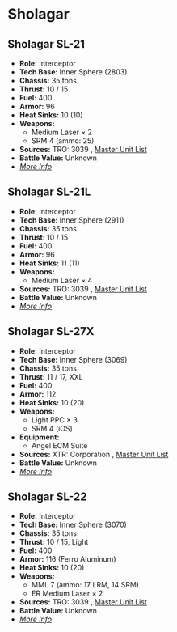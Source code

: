 # Sholagar 

## Sholagar SL-21 

- **Role:** Interceptor 
- **Tech Base:** Inner Sphere (2803) 
- **Chassis:** 35 tons 
- **Thrust:** 10 / 15 
- **Fuel:** 400 
- **Armor:** 96 
- **Heat Sinks:** 10 (10) 
- **Weapons:** 
  - Medium Laser × 2 
  - SRM 4 (ammo: 25) 
- **Sources:** TRO: 3039 , [Master Unit List](http://masterunitlist.info/Unit/Details/2935) 
- **Battle Value:** Unknown 
- [*More Info*](sholagar/sholagar_sl-21.md) 

## Sholagar SL-21L 

- **Role:** Interceptor 
- **Tech Base:** Inner Sphere (2911) 
- **Chassis:** 35 tons 
- **Thrust:** 10 / 15 
- **Fuel:** 400 
- **Armor:** 96 
- **Heat Sinks:** 11 (11) 
- **Weapons:** 
  - Medium Laser × 4 
- **Sources:** TRO: 3039 , [Master Unit List](http://masterunitlist.info/Unit/Details/2936) 
- **Battle Value:** Unknown 
- [*More Info*](sholagar/sholagar_sl-21l.md) 

## Sholagar SL-27X 

- **Role:** Interceptor 
- **Tech Base:** Inner Sphere (3069) 
- **Chassis:** 35 tons 
- **Thrust:** 11 / 17, XXL 
- **Fuel:** 400 
- **Armor:** 112 
- **Heat Sinks:** 10 (20) 
- **Weapons:** 
  - Light PPC × 3 
  - SRM 4 (iOS) 
- **Equipment:** 
  - Angel ECM Suite 
- **Sources:** XTR: Corporation , [Master Unit List](http://masterunitlist.info/Unit/Details/2938) 
- **Battle Value:** Unknown 
- [*More Info*](sholagar/sholagar_sl-27x.md) 

## Sholagar SL-22 

- **Role:** Interceptor 
- **Tech Base:** Inner Sphere (3070) 
- **Chassis:** 35 tons 
- **Thrust:** 10 / 15, Light 
- **Fuel:** 400 
- **Armor:** 116 (Ferro Aluminum) 
- **Heat Sinks:** 10 (20) 
- **Weapons:** 
  - MML 7 (ammo: 17 LRM, 14 SRM) 
  - ER Medium Laser × 2 
- **Sources:** TRO: 3039 , [Master Unit List](http://masterunitlist.info/Unit/Details/2937) 
- **Battle Value:** Unknown 
- [*More Info*](sholagar/sholagar_sl-22.md) 

